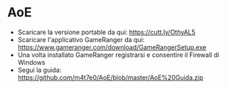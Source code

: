 # AoE

- Scaricare la versione portable da qui: https://cutt.ly/OthyAL5
- Scaricare l'applicativo GameRanger da qui: https://www.gameranger.com/download/GameRangerSetup.exe
- Una volta installato GameRanger registrarsi e consentire il Firewall di Windows
- Segui la guida: https://github.com/m4t7e0/AoE/blob/master/AoE%20Guida.zip
